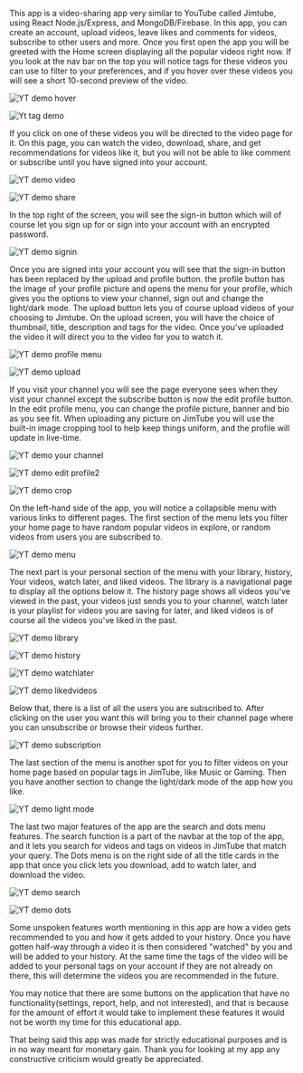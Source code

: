 This app is a video-sharing app very similar to YouTube called Jimtube, using React Node.js/Express, and MongoDB/Firebase. In this app, you can create an account, upload videos, leave likes and comments for videos, subscribe to other users and more.
Once you first open the app you will be greeted with the Home screen displaying all the popular videos right now. If you look at the nav bar on the top you will notice tags for these videos you can use to filter to your preferences, and if you hover over these videos you
will see a short 10-second preview of the video. 

![YT demo hover](https://github.com/jdemar5/video-app-react/assets/60453324/a44d2c20-ee3f-47d9-a801-b3572ce10ac2)

![Yt tag demo](https://github.com/jdemar5/video-app-react/assets/60453324/80f9a9fa-7298-4d33-be37-9d3c280d6fce)

If you click on one of these videos you will be directed to the video page for it. On this page, you can watch the video, download, share, and get recommendations for videos like it, but you will not be able to like comment or subscribe until you have signed into your
account. 

![YT demo video](https://github.com/jdemar5/video-app-react/assets/60453324/0223d3bb-0209-4a14-9f6e-80f9f65544f3)

![YT demo share](https://github.com/jdemar5/video-app-react/assets/60453324/a5eeeef0-8b14-49cd-8d81-655f778c93e6)

In the top right of the screen, you will see the sign-in button which will of course let you sign up for or sign into your account with an encrypted password.

![YT demo signin](https://github.com/jdemar5/video-app-react/assets/60453324/2bbf3a6e-c15b-4710-9dd2-30af8c082294)


Once you are signed into your account you will see that the sign-in button has been replaced by the upload and profile button. the profile button has the image of your profile picture and opens the menu for your profile, which gives you the options to view your channel, 
sign out and change the light/dark mode. The upload button lets you of course upload videos of your choosing to Jimtube. On the upload screen, you will have the choice of thumbnail, title, description and tags for the video. Once you've uploaded the video it will direct you 
to the video for you to watch it.

![YT demo profile menu](https://github.com/jdemar5/video-app-react/assets/60453324/50990873-7388-4719-9648-edd91cc99a16)

![YT demo upload](https://github.com/jdemar5/video-app-react/assets/60453324/fab07eca-b7a7-4ce7-a7ac-6f65862f7f8c)

If you visit your channel you will see the page everyone sees when they visit your channel except the subscribe button is now the edit profile button. In the edit profile menu, you can change the profile picture, banner and bio as you see fit. When uploading any picture 
on JimTube you will use the built-in image cropping tool to help keep things uniform, and the profile will update in live-time.

![YT demo your channel](https://github.com/jdemar5/video-app-react/assets/60453324/6dea4d63-1909-4093-b16f-b7c6284b15a2)

![YT demo edit profile2](https://github.com/jdemar5/video-app-react/assets/60453324/990f59b4-b6be-4af6-9481-b82a5272ccae)

![YT demo crop](https://github.com/jdemar5/video-app-react/assets/60453324/8901dc30-e291-4a9e-b133-58e9f693887d)

On the left-hand side of the app, you will notice a collapsible menu with various links to different pages. The first section of the menu lets you filter your home page to have random popular videos in explore, or random videos from users you are subscribed to.

![YT demo menu](https://github.com/jdemar5/video-app-react/assets/60453324/6d1a4a3f-9563-4012-883c-79481b7c8717)

The next part is your personal section of the menu with your library, history, Your videos, watch later, and liked videos. The library is a navigational page to display all the options below it. The history page shows all videos you've viewed in the past, your videos 
just sends you to your channel, watch later is your playlist for videos you are saving for later, and liked videos is of course all the videos you've liked in the past.

![YT demo library](https://github.com/jdemar5/video-app-react/assets/60453324/9fa1b534-bfcc-424f-beb8-c4a59bb35300)

![YT demo history](https://github.com/jdemar5/video-app-react/assets/60453324/40d528e9-dd20-48d2-aa6e-424174ff3ecd)

![YT demo watchlater](https://github.com/jdemar5/video-app-react/assets/60453324/feb86dfd-e36b-4420-88f9-9eb80e940dda)

![YT demo likedvideos](https://github.com/jdemar5/video-app-react/assets/60453324/a6135500-4677-49a0-bcf7-35eb4f164df5)

Below that, there is a list of all the users you are subscribed to. After clicking on the user you want this will bring you to their channel page where you can unsubscribe or browse their videos further.

![YT demo subscription](https://github.com/jdemar5/video-app-react/assets/60453324/27394adb-fa89-4cec-8d3b-a8eb56ec55e4)

The last section of the menu is another spot for you to filter videos on your home page based on popular tags in JimTube, like Music or Gaming. Then you have another section to change the light/dark mode of the app how you like.

![YT demo light mode](https://github.com/jdemar5/video-app-react/assets/60453324/09e313b4-f8a6-43fc-8c36-91a0da4001bf)

The last two major features of the app are the search and dots menu features. The search function is a part of the navbar at the top of the app, and it lets you search for videos and tags on videos in JimTube that match your query. The Dots menu is on the right
side of all the title cards in the app that once you click lets you download, add to watch later, and download the video.

![YT demo search](https://github.com/jdemar5/video-app-react/assets/60453324/7a4e0a35-a2bb-407c-a5ac-cc0462895a1a)

![YT demo dots](https://github.com/jdemar5/video-app-react/assets/60453324/f0156ad7-09a1-4307-a6f6-0ae408c7c76f)

Some unspoken features worth mentioning in this app are how a video gets recommended to you and how it gets added to your history. Once you have gotten half-way through a video it is then considered "watched" by you and will be added to your history. At the same time the 
tags of the video will be added to your personal tags on your account if they are not already on there, this will determine the videos you are recommended in the future.

You may notice that there are some buttons on the application that have no functionality(settings, report, help, and not interested), and that is because for the amount of effort it would take to implement these features it would not be worth my time for this 
educational app.

That being said this app was made for strictly educational purposes and is in no way meant for monetary gain. 
Thank you for looking at my app any constructive criticism would greatly be appreciated.
